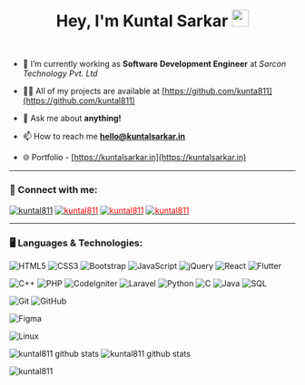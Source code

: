 
<h1 align="center">Hey, I'm Kuntal Sarkar <img src="https://raw.githubusercontent.com/MartinHeinz/MartinHeinz/master/wave.gif" width="30px"></h1>
<br>

<!--
### <img src="aboutme.gif" width=45px >About Me:
-->
- 🌱 I’m currently working as **Software Development Engineer** at *Sarcon Technology Pvt. Ltd*

<!-- 🔭 I’m currently working on **two** personal projects and **two** freelance project -->

- 👨‍💻 All of my projects are available at [https://github.com/kunta811](https://github.com/kuntal811)

- 💬 Ask me about **anything!**

- 📫 How to reach me **hello@kuntalsarkar.in**

- 🌐 Portfolio - [https://kuntalsarkar.in](https://kuntalsarkar.in)

<hr>

### 🤝 Connect with me:
<p align="left">
<a href="https://linkedin.com/in/kuntal811" target="blank"><img align="center" src="https://img.icons8.com/cute-clipart/64/000000/linkedin.png" alt="kuntal811" /></a>
<a href="https://twitter.com/kuntal811" target="_blank"><img align="center" style="color:red" src="https://img.icons8.com/cute-clipart/64/000000/twitter.png" alt="kuntal811" /></a>
<a href="https://facebook.com/kuntal811" target="_blank"><img align="center" style="color:red" src="https://img.icons8.com/cute-clipart/64/000000/facebook-new.png" alt="kuntal811" /></a>
<a href="https://instagram.com/kuntal_adi" target="_blank"><img align="center" style="color:red" src="https://img.icons8.com/cute-clipart/64/000000/instagram-new.png" alt="kuntal811" /></a>
</p>
<!--
### 📢 Find me elsewhere:
<p align="left">
  <a href="https://www.codechef.com/users/">
    <img src="codechef.svg" alt="codechef" style="vertical-align:top; margin:4px">
  </a>&nbsp;&nbsp;&nbsp;
  
  <a href="https://www.leetcode.com/">
    <img src="leetcode.svg" alt="leetcode" style="vertical-align:top; margin:4px">
  </a>&nbsp;&nbsp;&nbsp;

</p>
-->
<hr>

### 🖥️ Languages & Technologies:

![HTML5](https://img.shields.io/badge/-HTML5-e8e8e8?style=flat-square&logo=html5&logoColor=#e34c26)
![CSS3](https://img.shields.io/badge/-CSS3-e8e8e8?style=flat-square&logo=css3)
![Bootstrap](https://img.shields.io/badge/-Bootstrap-e8e8e8?style=flat-square&logo=bootstrap)
![JavaScript](https://img.shields.io/badge/-JavaScript-e8e8e8?&logo=JavaScript)
![jQuery](https://img.shields.io/badge/-jQuery-e8e8e8?&logo=jQuery&logoColor=0865A7)
![React](https://img.shields.io/badge/-React-e8e8e8?&logo=React)
![Flutter](https://img.shields.io/badge/-Flutter-e8e8e8?&logo=Flutter&logoColor=65B0F0)

![C++](https://img.shields.io/badge/-C++-e8e8e8?&logo=c%2b%2b&logoColor=00599C)
![PHP](https://img.shields.io/badge/-PHP-e8e8e8?&e8e8e8le8e8e8ogo=PHP&logoColor=474A8A)
![CodeIgniter](https://img.shields.io/badge/-CodeIgniter-e8e8e8?&logo=Codeigniter&logoColor=DD4814)
![Laravel](https://img.shields.io/badge/-Laravel-e8e8e8?&logo=Laravel&logoColor=DD4814)
![Python](https://img.shields.io/badge/-Python-e8e8e8?&logo=Python)
![C](https://img.shields.io/badge/-C-e8e8e8?&logo=C)
![Java](https://img.shields.io/badge/-Java-e8e8e8?&logo=Java&logoColor=007396)
![SQL](https://img.shields.io/badge/-SQL-e8e8e8?&logo=MySQL)


![Git](https://img.shields.io/badge/-Git-e8e8e8?style=flat-square&logo=git)
![GitHub](https://img.shields.io/badge/-GitHub-e8e8e8?style=flat-square&logo=github)

![Figma](https://img.shields.io/badge/-Figma-e8e8e8?style=flat-square&logo=Figma)

![Linux](https://img.shields.io/badge/-Linux-e8e8e8?&logo=Linux)



<!-- Mostly Used Languages -->
<img  src="https://github-readme-stats.vercel.app/api/top-langs?username=kuntal811&show_icons=true&theme=light&icon_color=6392DF" alt="kuntal811 github stats"/>

<!-- My Github Stats -->
<img  src="https://github-readme-stats.vercel.app/api?username=kuntal811&show_icons=true&theme=light&icon_color=6392DF" alt="kuntal811 github stats"/>



<!--
<h2 align="center">My Repositories</h2>

<p width="100%" align="center">
  <a align="left" href="https://github.com/kuntal811/downtimeAlert" title="Downtime Alert"><img align="left" height="115" src="https://github-readme-stats.vercel.app/api/pin/?username=kuntal811&repo=downtimeAlert&theme=light"></a>
    <a align="right" href="https://github.com/kuntal811/Easy-Resume" title="Easy Resume App"><img align="right" height="115" src="https://github-readme-stats.vercel.app/api/pin/?username=kuntal811&repo=Easy-Resume&theme=light"></a>
</p>
<br><br>

<p width="100%" align="center">
  <a align="left" href="https://github.com/kuntal811/news24" title="news24"><img align="left" height="115" src="https://github-readme-stats.vercel.app/api/pin/?username=kuntal811&repo=news24&theme=light"></a>
  <a align="right" href="https://github.com/kuntal811/automatic-attendance-using-face-recognition" title="automatic attendance using face recognition"><img align="right" height="115" src="https://github-readme-stats.vercel.app/api/pin/?username=kuntal811&repo=automatic-attendance-using-face-recognition&theme=light"></a>
</p>
<p width="100%" align="center">
    <a align="left" href="https://github.com/kuntal811/KSMeet-Video-Chat" title="KSMeet Video Chat"><img align="left" height="115" src="https://github-readme-stats.vercel.app/api/pin/?username=kuntal811&repo=KSMeet-Video-Chat&theme=light"></a>
  <a align="right" href="https://github.com/kuntal811/PHP-MVC-Framework" title="KSMeet Video Chat"><img align="right" height="115" src="https://github-readme-stats.vercel.app/api/pin/?username=kuntal811&repo=PHP-MVC-Framework&theme=light"></a>
</p>


-->
<p width="100%"><img align="center" src="https://github-readme-streak-stats.herokuapp.com/?user=kuntal811&theme=light" alt="kuntal811" /></p>
<!--
<p align="left"> <a href="https://github.com/ryo-ma/github-profile-trophy"><img src="https://github-profile-trophy.vercel.app/?username=kuntal811&theme=dark" alt="kuntal811" /></a> </p>
-->
